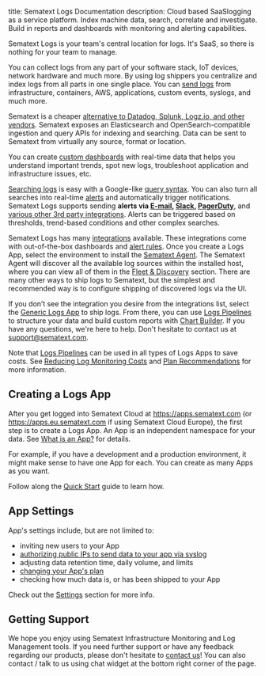 title: Sematext Logs Documentation
description:  Cloud based SaaSlogging as a service platform. Index machine data, search, correlate and investigate. Build in reports and dashboards with monitoring and alerting capabilities.

Sematext Logs is your team's central location for logs. It's SaaS, so there is nothing for your team to manage.

You can collect logs from any part of your software stack, IoT devices, network hardware and much more. By using log shippers you centralize and index logs from all parts in one single place.  You can [send logs](../logs/sending-log-events/) from infrastructure, containers, AWS, applications, custom events, syslogs, and much more.

Sematext is a cheaper [alternative to Datadog, Splunk, Logz.io, and other vendors](https://sematext.com/resources/industry-comparisons/). Sematext exposes an Elasticsearch and OpenSearch-compatible ingestion and query APIs for indexing and searching. Data can be sent to Sematext from virtually any source, format or location.

You can create [custom dashboards](../dashboards) with real-time data that helps you understand important trends, spot new logs, troubleshoot application and infrastructure issues, etc.

[Searching logs](./searching-log-events/) is easy with a Google-like [query syntax](./search-syntax). You can also turn all searches into real-time [alerts](../alerts/) and automatically trigger notifications. Sematext Logs supports sending **alerts via [E-mail](https://sematext.com/docs/integration/alerts-email-integration/), [Slack](https://sematext.com/docs/integration/alerts-slack-integration/), [PagerDuty](https://sematext.com/docs/integration/alerts-pagerduty-integration/)**, and [various other 3rd party integrations](https://sematext.com/docs/integration/#alerts-notifications). Alerts can be triggered based on thresholds, trend-based conditions and other complex searches.

Sematext Logs has many [integrations](https://sematext.com/docs/integration/) available. These integrations come with out-of-the-box dashboards and [alert rules](https://sematext.com/docs/guide/alerts-guide/). Once you create a Logs App, select the environment to install the [Sematext Agent](https://sematext.com/docs/agents/sematext-agent/). The Sematext Agent will discover all the available log sources within the installed host, where you can view all of them in the [Fleet & Discovery](https://sematext.com/docs/logs/discovery/intro/) section. There are many other ways to ship logs to Sematext, but the simplest and recommended way is to configure shipping of discovered logs via the UI.

If you don’t see the integration you desire from the integrations list, select the [Generic Logs App](https://sematext.com/docs/integration/generic-logs-integration/) to ship logs. From there, you can use [Logs Pipelines](https://sematext.com/docs/logs/pipelines/) to structure your data and build custom reports with [Chart Builder](https://sematext.com/docs/dashboards/chart-builder/). If you have any questions, we're here to help. Don't hesitate to contact us at support@sematext.com.

Note that [Logs Pipelines](https://sematext.com/docs/logs/pipelines/) can be used in all types of Logs Apps to save costs. See [Reducing Log Monitoring Costs](https://sematext.com/docs/logs/reduce-costs-with-pipelines/) and [Plan Recommendations](https://sematext.com/docs/logs/plan-recommendations/) for more information.

## Creating a Logs App

After you get logged into Sematext Cloud at <https://apps.sematext.com> (or <https://apps.eu.sematext.com> if using Sematext Cloud Europe), the first step is to create a Logs App. An App is an independent namespace for your data. See [What is an App?](https://sematext.com/docs/guide/app-guide/) for details.

For example, if you have a development and a production environment, it might make sense to have one App for each. You can create as many Apps as you want.

Follow along the [Quick Start](./quick-start) guide to learn how.

## App Settings

App's settings include, but are not limited to:

  - inviting new users to your App
  - [authorizing public IPs to send data to your app via syslog](../logs/authorizing-ips-for-syslog)
  - adjusting data retention time, daily volume, and limits
  - [changing your App's plan](../logs/faq/#plans-prices)
  - checking how much data is, or has been shipped to your App

Check out the [Settings](./settings) section for more info.

## Getting Support

We hope you enjoy using Sematext Infrastructure Monitoring and Log Management tools. If you need further support or have any feedback regarding our products, please don't hesitate to [contact us](mailto:support@sematext.com)! You can also contact / talk to us using chat widget at the bottom right corner of the page.
